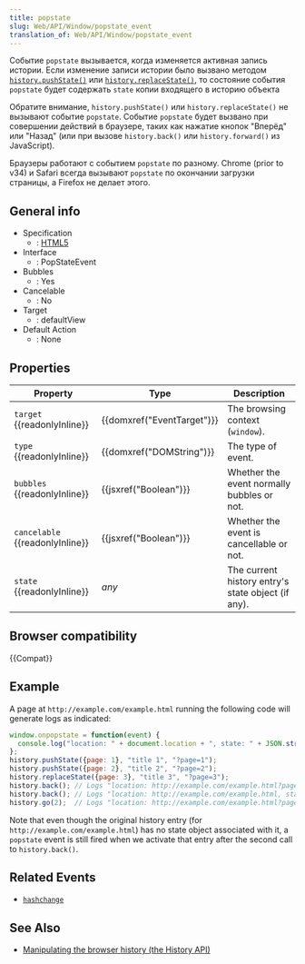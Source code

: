 ```yaml
---
title: popstate
slug: Web/API/Window/popstate_event
translation_of: Web/API/Window/popstate_event
---
```


Событие `popstate` вызывается, когда изменяется активная запись истории. Если изменение записи истории было вызвано методом [`history.pushState()`](<https://developer.mozilla.org/en-US/docs/Web/API/History_API#The_pushState()_method>) или [`history.replaceState()`](<https://developer.mozilla.org/en-US/docs/Web/API/History_API#The_replaceState()_method>), то состояние события `popstate` будет содержать `state` копии входящего в историю объекта

Обратите внимание, `history.pushState()` или `history.replaceState()` не вызывают событие `popstate`. Событие `popstate` будет вызвано при совершении действий в браузере, таких как нажатие кнопок "Вперёд" или "Назад" (или при вызове `history.back()` или `history.forward()` из JavaScript).

Браузеры работают с событием `popstate` по разному. Chrome (prior to v34) и Safari всегда вызывают `popstate` по окончании загрузки страницы, а Firefox не делает этого.

## General info

- Specification
  - : [HTML5](http://www.whatwg.org/specs/web-apps/current-work/multipage/history.html#event-popstate)
- Interface
  - : PopStateEvent
- Bubbles
  - : Yes
- Cancelable
  - : No
- Target
  - : defaultView
- Default Action
  - : None

## Properties

| Property                              | Type                                 | Description                                        |
| ------------------------------------- | ------------------------------------ | -------------------------------------------------- |
| `target` {{readonlyInline}}     | {{domxref("EventTarget")}} | The browsing context (`window`).                   |
| `type` {{readonlyInline}}       | {{domxref("DOMString")}}     | The type of event.                                 |
| `bubbles` {{readonlyInline}}    | {{jsxref("Boolean")}}         | Whether the event normally bubbles or not.         |
| `cancelable` {{readonlyInline}} | {{jsxref("Boolean")}}         | Whether the event is cancellable or not.           |
| `state` {{readonlyInline}}      | _any_                                | The current history entry's state object (if any). |

## Browser compatibility

{{Compat}}

## Example

A page at `http://example.com/example.html` running the following code will generate logs as indicated:

```js
window.onpopstate = function(event) {
  console.log("location: " + document.location + ", state: " + JSON.stringify(event.state));
};
history.pushState({page: 1}, "title 1", "?page=1");
history.pushState({page: 2}, "title 2", "?page=2");
history.replaceState({page: 3}, "title 3", "?page=3");
history.back(); // Logs "location: http://example.com/example.html?page=1, state: {"page":1}"
history.back(); // Logs "location: http://example.com/example.html, state: null
history.go(2);  // Logs "location: http://example.com/example.html?page=3, state: {"page":3}
```

Note that even though the original history entry (for `http://example.com/example.html`) has no state object associated with it, a `popstate` event is still fired when we activate that entry after the second call to `history.back()`.

## Related Events

- [`hashchange`](/ru/docs/Mozilla_event_reference/hashchange)

## See Also

- [Manipulating the browser history (the History API)](/ru/docs/Web/API/History_API)
